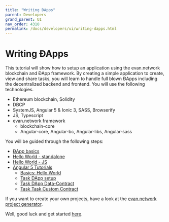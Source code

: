 ```yaml
---
title: "Writing ÐApps"
parent: Developers
grand_parent: UI
nav_order: 4310
permalink: /docs/developers/ui/writing-dapps.html
---
```


# Writing ÐApps
This tutorial will show how to setup an application using the evan.network blockchain and ÐApp framework.
By creating a simple application to create, view and share tasks, you will learn to handle full blown
ÐApps including the decentralized backend and frontend. You will use the following technologies.
  - Ethereum blockchain, Solidity
  - DBCP
  - SystemJS, Angular 5 & Ionic 3, SASS, Browserify
  - JS, Typescript
  - evan.network framework
    - blockchain-core
    - Angular-core, Angular-bc, Angular-libs, Angular-sass

You will be guided through the following steps:
- [ÐApp basics](/docs/developers/ui/basics.html)
- [Hello World - standalone](/docs/developers/ui/standalone.html)
- [Hello World - JS](/docs/developers/ui/js-hello-world.html)
- [Angular 5 Tutorials](/docs/developers/ui/angular/angular.html)
  - [Basics: Hello World](/docs/developers/ui/angular/hello-world.html)
  - [Task DApp setup](/docs/developers/ui/angular/task.html)
  - [Task DApp Data-Contract](/docs/developers/ui/angular/task-data-contract.html)
  - [Task Task Custom Contract](/docs/developers/ui/angular/task-custom-contract.html)

If you want to create your own projects, have a look at the [evan.network project generator](/docs/developers/tooling/generator-evan.html).

Well, good luck and get started [here](/docs/developers/ui/basics.html).
